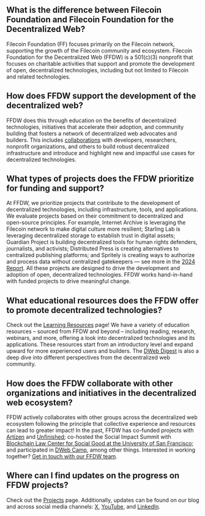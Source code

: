 ## What is the difference between Filecoin Foundation and Filecoin Foundation for the Decentralized Web?

Filecoin Foundation (FF) focuses primarily on the Filecoin network, supporting the growth of the Filecoin community and ecosystem. Filecoin Foundation for the Decentralized Web (FFDW) is a 501(c)(3) nonprofit that focuses on charitable activities that support and promote the development of open, decentralized technologies, including but not limited to Filecoin and related technologies.

## How does FFDW support the development of the decentralized web?

FFDW does this through education on the benefits of decentralized technologies, initiatives that accelerate their adoption, and community building that fosters a network of decentralized web advocates and builders. This includes [collaborations](/projects) with developers, researchers, nonprofit organizations, and others to build robust decentralized infrastructure and introduce and highlight new and impactful use cases for decentralized technologies.

## What types of projects does the FFDW prioritize for funding and support?

At FFDW, we prioritize projects that contribute to the development of decentralized technologies, including infrastructure, tools, and applications. We evaluate projects based on their commitment to decentralized and open-source principles. For example, Internet Archive is leveraging the Filecoin network to make digital culture more resilient; Starling Lab is leveraging decentralized storage to establish trust in digital assets; Guardian Project is building decentralized tools for human rights defenders, journalists, and activists; Distributed Press is creating alternatives to centralized publishing platforms; and Spritely is creating ways to authorize and process data without centralized gatekeepers –– see more in the [2024 Report](https://fil.org/blog/filecoin-foundation-2024-annual-report). All these projects are designed to drive the development and adoption of open, decentralized technologies. FFDW works hand-in-hand with funded projects to drive meaningful change.

## What educational resources does the FFDW offer to promote decentralized technologies?

Check out the [Learning Resources](/learning-resources) page! We have a variety of education resources – sourced from FFDW and beyond – including reading, research, webinars, and more, offering a look into decentralized technologies and its applications. These resources start from an introductory level and expand upward for more experienced users and builders. The [DWeb Digest](/digest) is also a deep dive into different perspectives from the decentralized web community.

## How does the FFDW collaborate with other organizations and initiatives in the decentralized web ecosystem?

FFDW actively collaborates with other groups across the decentralized web ecosystem following the principle that collective experience and resources can lead to greater impact! In the past, FFDW has co-funded projects with [Artizen](https://artizen.fund/) and [Unfinished](https://unfinished.com/); co-hosted the Social Impact Summit with [Blockchain Law Center for Social Good at the University of San Francisco](https://www.usfca.edu/law/engaged-learning/center-law-tech-social-good); and participated in [DWeb Camp](https://dwebcamp.org/), among other things. Interested in working together? [Get in touch with our FFDW team](mailto:impact@ffdweb.org).

## Where can I find updates on the progress on FFDW projects?

Check out the [Projects](/projects) page. Additionally, updates can be found on our blog and across social media channels: [X](https://twitter.com/ffdweb), [YouTube](https://www.youtube.com/channel/UCbj3Hck5cwKURkZKHjg_MKQ), and [LinkedIn](https://www.linkedin.com/company/filecoin-foundation-for-the-decentralized-web/).

